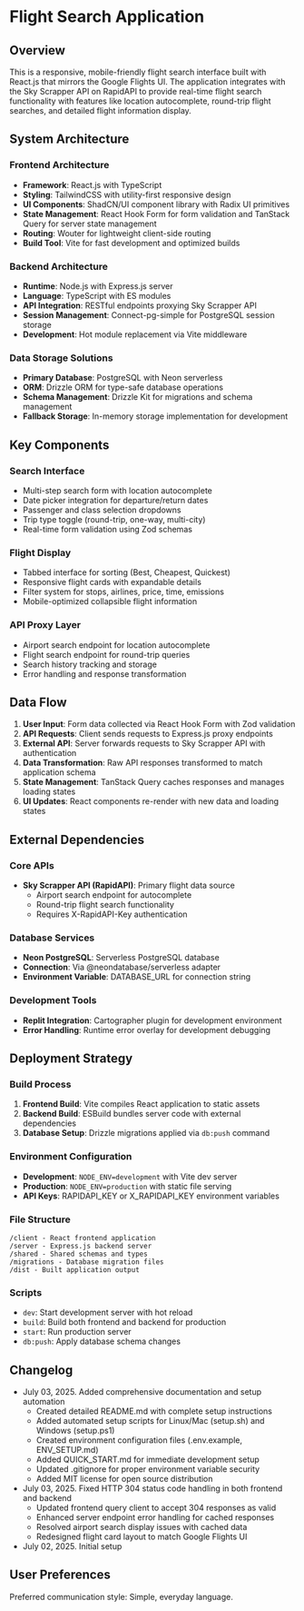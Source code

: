 # Flight Search Application

## Overview

This is a responsive, mobile-friendly flight search interface built with React.js that mirrors the Google Flights UI. The application integrates with the Sky Scrapper API on RapidAPI to provide real-time flight search functionality with features like location autocomplete, round-trip flight searches, and detailed flight information display.

## System Architecture

### Frontend Architecture
- **Framework**: React.js with TypeScript
- **Styling**: TailwindCSS with utility-first responsive design
- **UI Components**: ShadCN/UI component library with Radix UI primitives
- **State Management**: React Hook Form for form validation and TanStack Query for server state management
- **Routing**: Wouter for lightweight client-side routing
- **Build Tool**: Vite for fast development and optimized builds

### Backend Architecture
- **Runtime**: Node.js with Express.js server
- **Language**: TypeScript with ES modules
- **API Integration**: RESTful endpoints proxying Sky Scrapper API
- **Session Management**: Connect-pg-simple for PostgreSQL session storage
- **Development**: Hot module replacement via Vite middleware

### Data Storage Solutions
- **Primary Database**: PostgreSQL with Neon serverless
- **ORM**: Drizzle ORM for type-safe database operations
- **Schema Management**: Drizzle Kit for migrations and schema management
- **Fallback Storage**: In-memory storage implementation for development

## Key Components

### Search Interface
- Multi-step search form with location autocomplete
- Date picker integration for departure/return dates
- Passenger and class selection dropdowns
- Trip type toggle (round-trip, one-way, multi-city)
- Real-time form validation using Zod schemas

### Flight Display
- Tabbed interface for sorting (Best, Cheapest, Quickest)
- Responsive flight cards with expandable details
- Filter system for stops, airlines, price, time, emissions
- Mobile-optimized collapsible flight information

### API Proxy Layer
- Airport search endpoint for location autocomplete
- Flight search endpoint for round-trip queries
- Search history tracking and storage
- Error handling and response transformation

## Data Flow

1. **User Input**: Form data collected via React Hook Form with Zod validation
2. **API Requests**: Client sends requests to Express.js proxy endpoints
3. **External API**: Server forwards requests to Sky Scrapper API with authentication
4. **Data Transformation**: Raw API responses transformed to match application schema
5. **State Management**: TanStack Query caches responses and manages loading states
6. **UI Updates**: React components re-render with new data and loading states

## External Dependencies

### Core APIs
- **Sky Scrapper API (RapidAPI)**: Primary flight data source
  - Airport search endpoint for autocomplete
  - Round-trip flight search functionality
  - Requires X-RapidAPI-Key authentication

### Database Services
- **Neon PostgreSQL**: Serverless PostgreSQL database
- **Connection**: Via @neondatabase/serverless adapter
- **Environment Variable**: DATABASE_URL for connection string

### Development Tools
- **Replit Integration**: Cartographer plugin for development environment
- **Error Handling**: Runtime error overlay for development debugging

## Deployment Strategy

### Build Process
1. **Frontend Build**: Vite compiles React application to static assets
2. **Backend Build**: ESBuild bundles server code with external dependencies
3. **Database Setup**: Drizzle migrations applied via `db:push` command

### Environment Configuration
- **Development**: `NODE_ENV=development` with Vite dev server
- **Production**: `NODE_ENV=production` with static file serving
- **API Keys**: RAPIDAPI_KEY or X_RAPIDAPI_KEY environment variables

### File Structure
```
/client - React frontend application
/server - Express.js backend server
/shared - Shared schemas and types
/migrations - Database migration files
/dist - Built application output
```

### Scripts
- `dev`: Start development server with hot reload
- `build`: Build both frontend and backend for production
- `start`: Run production server
- `db:push`: Apply database schema changes

## Changelog
- July 03, 2025. Added comprehensive documentation and setup automation
  - Created detailed README.md with complete setup instructions
  - Added automated setup scripts for Linux/Mac (setup.sh) and Windows (setup.ps1)
  - Created environment configuration files (.env.example, ENV_SETUP.md)
  - Added QUICK_START.md for immediate development setup
  - Updated .gitignore for proper environment variable security
  - Added MIT license for open source distribution
- July 03, 2025. Fixed HTTP 304 status code handling in both frontend and backend
  - Updated frontend query client to accept 304 responses as valid
  - Enhanced server endpoint error handling for cached responses
  - Resolved airport search display issues with cached data
  - Redesigned flight card layout to match Google Flights UI
- July 02, 2025. Initial setup

## User Preferences

Preferred communication style: Simple, everyday language.